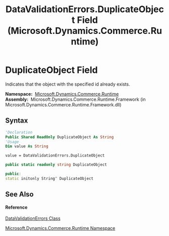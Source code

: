 ﻿---
title: DataValidationErrors.DuplicateObject Field (Microsoft.Dynamics.Commerce.Runtime)
TOCTitle: DuplicateObject Field
ms:assetid: F:Microsoft.Dynamics.Commerce.Runtime.DataValidationErrors.DuplicateObject
ms:mtpsurl: https://technet.microsoft.com/en-us/library/microsoft.dynamics.commerce.runtime.datavalidationerrors.duplicateobject(v=AX.60)
ms:contentKeyID: 49819664
ms.date: 05/18/2015
mtps_version: v=AX.60
f1_keywords:
- Microsoft.Dynamics.Commerce.Runtime.DataValidationErrors.DuplicateObject
dev_langs:
- CSharp
- C++
- VB
---

# DuplicateObject Field

Indicates that the object with the specified id already exists.

**Namespace:**  [Microsoft.Dynamics.Commerce.Runtime](microsoft-dynamics-commerce-runtime-namespace.md)  
**Assembly:**  Microsoft.Dynamics.Commerce.Runtime.Framework (in Microsoft.Dynamics.Commerce.Runtime.Framework.dll)

## Syntax

``` vb
'Declaration
Public Shared ReadOnly DuplicateObject As String
'Usage
Dim value As String

value = DataValidationErrors.DuplicateObject
```

``` csharp
public static readonly string DuplicateObject
```

``` c++
public:
static initonly String^ DuplicateObject
```

## See Also

#### Reference

[DataValidationErrors Class](datavalidationerrors-class-microsoft-dynamics-commerce-runtime.md)

[Microsoft.Dynamics.Commerce.Runtime Namespace](microsoft-dynamics-commerce-runtime-namespace.md)

